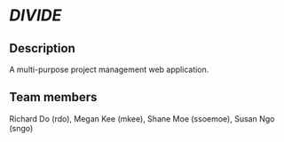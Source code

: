 # **_DIVIDE_**

## Description
A multi-purpose project management web application. 

## Team members
Richard Do (rdo), Megan Kee (mkee), Shane Moe (ssoemoe), Susan Ngo (sngo)
